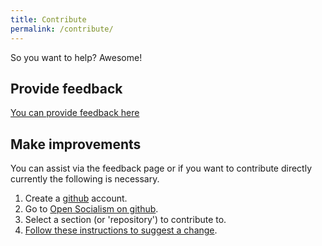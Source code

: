 ```yaml
---
title: Contribute
permalink: /contribute/
---
```


So you want to help? Awesome!

## Provide feedback

[You can provide feedback here](feedback.md)

## Make improvements

You can assist via the feedback page or if you want to contribute directly currently the following is necessary.

1. Create a [github](https://github.com) account.
2. Go to [Open Socialism on github](https://github.com/open-socialism).
3. Select a section (or 'repository') to contribute to.
4. [Follow these instructions to suggest a change](https://help.github.com/articles/editing-files-in-your-repository).
